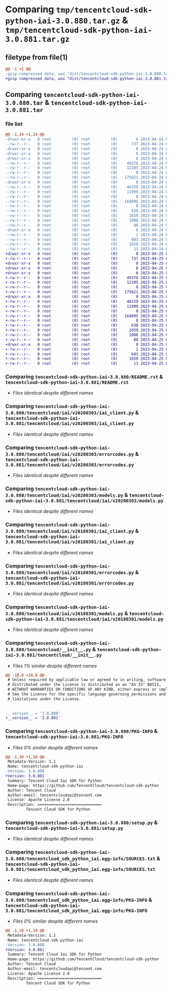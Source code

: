 # Comparing `tmp/tencentcloud-sdk-python-iai-3.0.880.tar.gz` & `tmp/tencentcloud-sdk-python-iai-3.0.881.tar.gz`

## filetype from file(1)

```diff
@@ -1 +1 @@
-gzip compressed data, was "dist/tencentcloud-sdk-python-iai-3.0.880.tar", last modified: Mon Apr 24 03:10:48 2023, max compression
+gzip compressed data, was "dist/tencentcloud-sdk-python-iai-3.0.881.tar", last modified: Tue Apr 25 00:42:15 2023, max compression
```

## Comparing `tencentcloud-sdk-python-iai-3.0.880.tar` & `tencentcloud-sdk-python-iai-3.0.881.tar`

### file list

```diff
@@ -1,24 +1,24 @@
-drwxr-xr-x   0 root         (0) root         (0)        0 2023-04-24 03:10:48.000000 tencentcloud-sdk-python-iai-3.0.880/
--rw-r--r--   0 root         (0) root         (0)      737 2023-04-24 03:10:48.000000 tencentcloud-sdk-python-iai-3.0.880/README.rst
-drwxr-xr-x   0 root         (0) root         (0)        0 2023-04-24 03:10:48.000000 tencentcloud-sdk-python-iai-3.0.880/tencentcloud/
-drwxr-xr-x   0 root         (0) root         (0)        0 2023-04-24 03:10:48.000000 tencentcloud-sdk-python-iai-3.0.880/tencentcloud/iai/
-drwxr-xr-x   0 root         (0) root         (0)        0 2023-04-24 03:10:48.000000 tencentcloud-sdk-python-iai-3.0.880/tencentcloud/iai/v20200303/
--rw-r--r--   0 root         (0) root         (0)    49376 2023-04-24 03:10:48.000000 tencentcloud-sdk-python-iai-3.0.880/tencentcloud/iai/v20200303/iai_client.py
--rw-r--r--   0 root         (0) root         (0)    12105 2023-04-24 03:10:48.000000 tencentcloud-sdk-python-iai-3.0.880/tencentcloud/iai/v20200303/errorcodes.py
--rw-r--r--   0 root         (0) root         (0)        0 2023-04-24 03:10:48.000000 tencentcloud-sdk-python-iai-3.0.880/tencentcloud/iai/v20200303/__init__.py
--rw-r--r--   0 root         (0) root         (0)   175621 2023-04-24 03:10:48.000000 tencentcloud-sdk-python-iai-3.0.880/tencentcloud/iai/v20200303/models.py
-drwxr-xr-x   0 root         (0) root         (0)        0 2023-04-24 03:10:48.000000 tencentcloud-sdk-python-iai-3.0.880/tencentcloud/iai/v20180301/
--rw-r--r--   0 root         (0) root         (0)    46159 2023-04-24 03:10:48.000000 tencentcloud-sdk-python-iai-3.0.880/tencentcloud/iai/v20180301/iai_client.py
--rw-r--r--   0 root         (0) root         (0)    11999 2023-04-24 03:10:48.000000 tencentcloud-sdk-python-iai-3.0.880/tencentcloud/iai/v20180301/errorcodes.py
--rw-r--r--   0 root         (0) root         (0)        0 2023-04-24 03:10:48.000000 tencentcloud-sdk-python-iai-3.0.880/tencentcloud/iai/v20180301/__init__.py
--rw-r--r--   0 root         (0) root         (0)   164095 2023-04-24 03:10:48.000000 tencentcloud-sdk-python-iai-3.0.880/tencentcloud/iai/v20180301/models.py
--rw-r--r--   0 root         (0) root         (0)        0 2023-04-24 03:10:48.000000 tencentcloud-sdk-python-iai-3.0.880/tencentcloud/iai/__init__.py
--rw-r--r--   0 root         (0) root         (0)      630 2023-04-24 03:10:48.000000 tencentcloud-sdk-python-iai-3.0.880/tencentcloud/__init__.py
--rw-r--r--   0 root         (0) root         (0)     1659 2023-04-24 03:10:48.000000 tencentcloud-sdk-python-iai-3.0.880/PKG-INFO
--rw-r--r--   0 root         (0) root         (0)     1006 2023-04-24 03:10:48.000000 tencentcloud-sdk-python-iai-3.0.880/setup.py
--rw-r--r--   0 root         (0) root         (0)       88 2023-04-24 03:10:48.000000 tencentcloud-sdk-python-iai-3.0.880/setup.cfg
-drwxr-xr-x   0 root         (0) root         (0)        0 2023-04-24 03:10:48.000000 tencentcloud-sdk-python-iai-3.0.880/tencentcloud_sdk_python_iai.egg-info/
--rw-r--r--   0 root         (0) root         (0)        1 2023-04-24 03:10:48.000000 tencentcloud-sdk-python-iai-3.0.880/tencentcloud_sdk_python_iai.egg-info/dependency_links.txt
--rw-r--r--   0 root         (0) root         (0)      603 2023-04-24 03:10:48.000000 tencentcloud-sdk-python-iai-3.0.880/tencentcloud_sdk_python_iai.egg-info/SOURCES.txt
--rw-r--r--   0 root         (0) root         (0)     1659 2023-04-24 03:10:48.000000 tencentcloud-sdk-python-iai-3.0.880/tencentcloud_sdk_python_iai.egg-info/PKG-INFO
--rw-r--r--   0 root         (0) root         (0)       13 2023-04-24 03:10:48.000000 tencentcloud-sdk-python-iai-3.0.880/tencentcloud_sdk_python_iai.egg-info/top_level.txt
+drwxr-xr-x   0 root         (0) root         (0)        0 2023-04-25 00:42:15.000000 tencentcloud-sdk-python-iai-3.0.881/
+-rw-r--r--   0 root         (0) root         (0)      737 2023-04-25 00:42:15.000000 tencentcloud-sdk-python-iai-3.0.881/README.rst
+drwxr-xr-x   0 root         (0) root         (0)        0 2023-04-25 00:42:15.000000 tencentcloud-sdk-python-iai-3.0.881/tencentcloud/
+drwxr-xr-x   0 root         (0) root         (0)        0 2023-04-25 00:42:15.000000 tencentcloud-sdk-python-iai-3.0.881/tencentcloud/iai/
+drwxr-xr-x   0 root         (0) root         (0)        0 2023-04-25 00:42:15.000000 tencentcloud-sdk-python-iai-3.0.881/tencentcloud/iai/v20200303/
+-rw-r--r--   0 root         (0) root         (0)    49376 2023-04-25 00:42:15.000000 tencentcloud-sdk-python-iai-3.0.881/tencentcloud/iai/v20200303/iai_client.py
+-rw-r--r--   0 root         (0) root         (0)    12105 2023-04-25 00:42:15.000000 tencentcloud-sdk-python-iai-3.0.881/tencentcloud/iai/v20200303/errorcodes.py
+-rw-r--r--   0 root         (0) root         (0)        0 2023-04-25 00:42:15.000000 tencentcloud-sdk-python-iai-3.0.881/tencentcloud/iai/v20200303/__init__.py
+-rw-r--r--   0 root         (0) root         (0)   175621 2023-04-25 00:42:15.000000 tencentcloud-sdk-python-iai-3.0.881/tencentcloud/iai/v20200303/models.py
+drwxr-xr-x   0 root         (0) root         (0)        0 2023-04-25 00:42:15.000000 tencentcloud-sdk-python-iai-3.0.881/tencentcloud/iai/v20180301/
+-rw-r--r--   0 root         (0) root         (0)    46159 2023-04-25 00:42:15.000000 tencentcloud-sdk-python-iai-3.0.881/tencentcloud/iai/v20180301/iai_client.py
+-rw-r--r--   0 root         (0) root         (0)    11999 2023-04-25 00:42:15.000000 tencentcloud-sdk-python-iai-3.0.881/tencentcloud/iai/v20180301/errorcodes.py
+-rw-r--r--   0 root         (0) root         (0)        0 2023-04-25 00:42:15.000000 tencentcloud-sdk-python-iai-3.0.881/tencentcloud/iai/v20180301/__init__.py
+-rw-r--r--   0 root         (0) root         (0)   164095 2023-04-25 00:42:15.000000 tencentcloud-sdk-python-iai-3.0.881/tencentcloud/iai/v20180301/models.py
+-rw-r--r--   0 root         (0) root         (0)        0 2023-04-25 00:42:15.000000 tencentcloud-sdk-python-iai-3.0.881/tencentcloud/iai/__init__.py
+-rw-r--r--   0 root         (0) root         (0)      630 2023-04-25 00:42:15.000000 tencentcloud-sdk-python-iai-3.0.881/tencentcloud/__init__.py
+-rw-r--r--   0 root         (0) root         (0)     1659 2023-04-25 00:42:15.000000 tencentcloud-sdk-python-iai-3.0.881/PKG-INFO
+-rw-r--r--   0 root         (0) root         (0)     1006 2023-04-25 00:42:15.000000 tencentcloud-sdk-python-iai-3.0.881/setup.py
+-rw-r--r--   0 root         (0) root         (0)       88 2023-04-25 00:42:15.000000 tencentcloud-sdk-python-iai-3.0.881/setup.cfg
+drwxr-xr-x   0 root         (0) root         (0)        0 2023-04-25 00:42:15.000000 tencentcloud-sdk-python-iai-3.0.881/tencentcloud_sdk_python_iai.egg-info/
+-rw-r--r--   0 root         (0) root         (0)        1 2023-04-25 00:42:15.000000 tencentcloud-sdk-python-iai-3.0.881/tencentcloud_sdk_python_iai.egg-info/dependency_links.txt
+-rw-r--r--   0 root         (0) root         (0)      603 2023-04-25 00:42:15.000000 tencentcloud-sdk-python-iai-3.0.881/tencentcloud_sdk_python_iai.egg-info/SOURCES.txt
+-rw-r--r--   0 root         (0) root         (0)     1659 2023-04-25 00:42:15.000000 tencentcloud-sdk-python-iai-3.0.881/tencentcloud_sdk_python_iai.egg-info/PKG-INFO
+-rw-r--r--   0 root         (0) root         (0)       13 2023-04-25 00:42:15.000000 tencentcloud-sdk-python-iai-3.0.881/tencentcloud_sdk_python_iai.egg-info/top_level.txt
```

### Comparing `tencentcloud-sdk-python-iai-3.0.880/README.rst` & `tencentcloud-sdk-python-iai-3.0.881/README.rst`

 * *Files identical despite different names*

### Comparing `tencentcloud-sdk-python-iai-3.0.880/tencentcloud/iai/v20200303/iai_client.py` & `tencentcloud-sdk-python-iai-3.0.881/tencentcloud/iai/v20200303/iai_client.py`

 * *Files identical despite different names*

### Comparing `tencentcloud-sdk-python-iai-3.0.880/tencentcloud/iai/v20200303/errorcodes.py` & `tencentcloud-sdk-python-iai-3.0.881/tencentcloud/iai/v20200303/errorcodes.py`

 * *Files identical despite different names*

### Comparing `tencentcloud-sdk-python-iai-3.0.880/tencentcloud/iai/v20200303/models.py` & `tencentcloud-sdk-python-iai-3.0.881/tencentcloud/iai/v20200303/models.py`

 * *Files identical despite different names*

### Comparing `tencentcloud-sdk-python-iai-3.0.880/tencentcloud/iai/v20180301/iai_client.py` & `tencentcloud-sdk-python-iai-3.0.881/tencentcloud/iai/v20180301/iai_client.py`

 * *Files identical despite different names*

### Comparing `tencentcloud-sdk-python-iai-3.0.880/tencentcloud/iai/v20180301/errorcodes.py` & `tencentcloud-sdk-python-iai-3.0.881/tencentcloud/iai/v20180301/errorcodes.py`

 * *Files identical despite different names*

### Comparing `tencentcloud-sdk-python-iai-3.0.880/tencentcloud/iai/v20180301/models.py` & `tencentcloud-sdk-python-iai-3.0.881/tencentcloud/iai/v20180301/models.py`

 * *Files identical despite different names*

### Comparing `tencentcloud-sdk-python-iai-3.0.880/tencentcloud/__init__.py` & `tencentcloud-sdk-python-iai-3.0.881/tencentcloud/__init__.py`

 * *Files 1% similar despite different names*

```diff
@@ -10,8 +10,8 @@
 # Unless required by applicable law or agreed to in writing, software
 # distributed under the License is distributed on an "AS IS" BASIS,
 # WITHOUT WARRANTIES OR CONDITIONS OF ANY KIND, either express or implied.
 # See the License for the specific language governing permissions and
 # limitations under the License.
 
 
-__version__ = '3.0.880'
+__version__ = '3.0.881'
```

### Comparing `tencentcloud-sdk-python-iai-3.0.880/PKG-INFO` & `tencentcloud-sdk-python-iai-3.0.881/PKG-INFO`

 * *Files 0% similar despite different names*

```diff
@@ -1,10 +1,10 @@
 Metadata-Version: 1.1
 Name: tencentcloud-sdk-python-iai
-Version: 3.0.880
+Version: 3.0.881
 Summary: Tencent Cloud Iai SDK for Python
 Home-page: https://github.com/TencentCloud/tencentcloud-sdk-python
 Author: Tencent Cloud
 Author-email: tencentcloudapi@tencent.com
 License: Apache License 2.0
 Description: ============================
         Tencent Cloud SDK for Python
```

### Comparing `tencentcloud-sdk-python-iai-3.0.880/setup.py` & `tencentcloud-sdk-python-iai-3.0.881/setup.py`

 * *Files identical despite different names*

### Comparing `tencentcloud-sdk-python-iai-3.0.880/tencentcloud_sdk_python_iai.egg-info/SOURCES.txt` & `tencentcloud-sdk-python-iai-3.0.881/tencentcloud_sdk_python_iai.egg-info/SOURCES.txt`

 * *Files identical despite different names*

### Comparing `tencentcloud-sdk-python-iai-3.0.880/tencentcloud_sdk_python_iai.egg-info/PKG-INFO` & `tencentcloud-sdk-python-iai-3.0.881/tencentcloud_sdk_python_iai.egg-info/PKG-INFO`

 * *Files 0% similar despite different names*

```diff
@@ -1,10 +1,10 @@
 Metadata-Version: 1.1
 Name: tencentcloud-sdk-python-iai
-Version: 3.0.880
+Version: 3.0.881
 Summary: Tencent Cloud Iai SDK for Python
 Home-page: https://github.com/TencentCloud/tencentcloud-sdk-python
 Author: Tencent Cloud
 Author-email: tencentcloudapi@tencent.com
 License: Apache License 2.0
 Description: ============================
         Tencent Cloud SDK for Python
```

